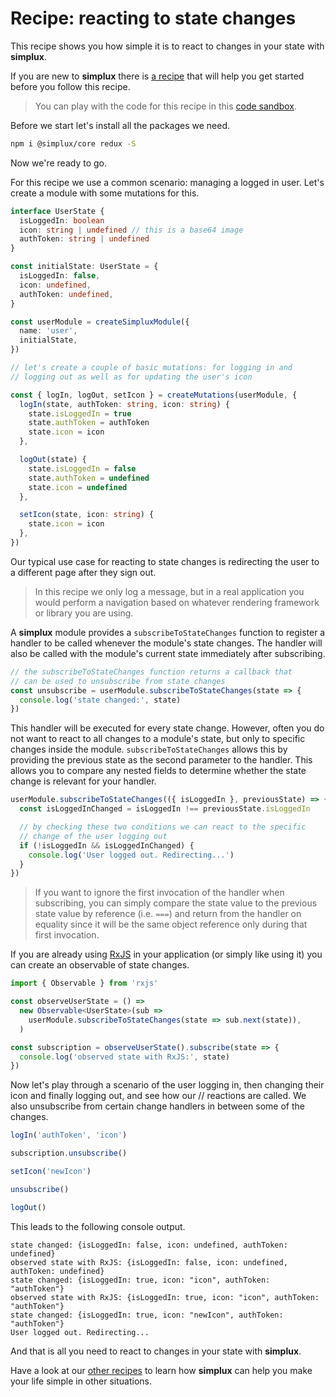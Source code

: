 # Recipe: reacting to state changes

This recipe shows you how simple it is to react to changes in your state with **simplux**.

If you are new to **simplux** there is [a recipe](../../basics/getting-started#readme) that will help you get started before you follow this recipe.

> You can play with the code for this recipe in this [code sandbox](https://codesandbox.io/s/github/MrWolfZ/simplux/tree/master/recipes/advanced/reacting-to-state-changes).

Before we start let's install all the packages we need.

```sh
npm i @simplux/core redux -S
```

Now we're ready to go.

For this recipe we use a common scenario: managing a logged in user. Let's create a module with some mutations for this.

```ts
interface UserState {
  isLoggedIn: boolean
  icon: string | undefined // this is a base64 image
  authToken: string | undefined
}

const initialState: UserState = {
  isLoggedIn: false,
  icon: undefined,
  authToken: undefined,
}

const userModule = createSimpluxModule({
  name: 'user',
  initialState,
})

// let's create a couple of basic mutations: for logging in and
// logging out as well as for updating the user's icon

const { logIn, logOut, setIcon } = createMutations(userModule, {
  logIn(state, authToken: string, icon: string) {
    state.isLoggedIn = true
    state.authToken = authToken
    state.icon = icon
  },

  logOut(state) {
    state.isLoggedIn = false
    state.authToken = undefined
    state.icon = undefined
  },

  setIcon(state, icon: string) {
    state.icon = icon
  },
})
```

Our typical use case for reacting to state changes is redirecting the user to a different page after they sign out.

> In this recipe we only log a message, but in a real application you would perform a navigation based on whatever rendering framework or library you are using.

A **simplux** module provides a `subscribeToStateChanges` function to register a handler to be called whenever the module's state changes. The handler will also be called with the module's current state immediately after subscribing.

```ts
// the subscribeToStateChanges function returns a callback that
// can be used to unsubscribe from state changes
const unsubscribe = userModule.subscribeToStateChanges(state => {
  console.log('state changed:', state)
})
```

This handler will be executed for every state change. However, often you do not want to react to all changes to a module's state, but only to specific changes inside the module. `subscribeToStateChanges` allows this by providing the previous state as the second parameter to the handler. This allows you to compare any nested fields to determine whether the state change is relevant for your handler.

```ts
userModule.subscribeToStateChanges(({ isLoggedIn }, previousState) => {
  const isLoggedInChanged = isLoggedIn !== previousState.isLoggedIn

  // by checking these two conditions we can react to the specific
  // change of the user logging out
  if (!isLoggedIn && isLoggedInChanged) {
    console.log('User logged out. Redirecting...')
  }
})
```

> If you want to ignore the first invocation of the handler when subscribing, you can simply compare the state value to the previous state value by reference (i.e. `===`) and return from the handler on equality since it will be the same object reference only during that first invocation.

If you are already using [RxJS](https://www.learnrxjs.io/) in your application (or simply like using it) you can create an observable of state changes.

```ts
import { Observable } from 'rxjs'

const observeUserState = () =>
  new Observable<UserState>(sub =>
    userModule.subscribeToStateChanges(state => sub.next(state)),
  )

const subscription = observeUserState().subscribe(state => {
  console.log('observed state with RxJS:', state)
})
```

Now let's play through a scenario of the user logging in, then changing their icon and finally logging out, and see how our
// reactions are called. We also unsubscribe from certain change handlers in between some of the changes.

```ts
logIn('authToken', 'icon')

subscription.unsubscribe()

setIcon('newIcon')

unsubscribe()

logOut()
```

This leads to the following console output.

```
state changed: {isLoggedIn: false, icon: undefined, authToken: undefined}
observed state with RxJS: {isLoggedIn: false, icon: undefined, authToken: undefined}
state changed: {isLoggedIn: true, icon: "icon", authToken: "authToken"}
observed state with RxJS: {isLoggedIn: true, icon: "icon", authToken: "authToken"}
state changed: {isLoggedIn: true, icon: "newIcon", authToken: "authToken"}
User logged out. Redirecting...
```

And that is all you need to react to changes in your state with **simplux**.

Have a look at our [other recipes](../../../../..#recipes) to learn how **simplux** can help you make your life simple in other situations.
